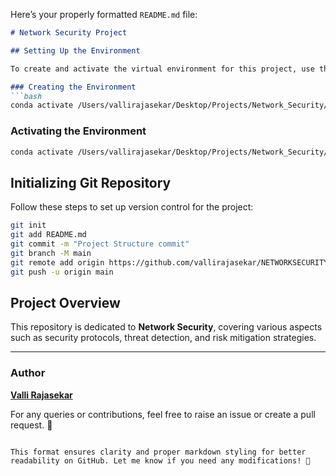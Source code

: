 Here’s your properly formatted `README.md` file:  

```md
# Network Security Project

## Setting Up the Environment  

To create and activate the virtual environment for this project, use the following commands:

### Creating the Environment  
```bash
conda activate /Users/vallirajasekar/Desktop/Projects/Network_Security/venv_ns
```

### Activating the Environment  
```bash
conda activate /Users/vallirajasekar/Desktop/Projects/Network_Security/venv_ns
```

## Initializing Git Repository  

Follow these steps to set up version control for the project:  

```bash
git init
git add README.md
git commit -m "Project Structure commit"
git branch -M main
git remote add origin https://github.com/vallirajasekar/NETWORKSECURITY.git
git push -u origin main
```

## Project Overview  

This repository is dedicated to **Network Security**, covering various aspects such as security protocols, threat detection, and risk mitigation strategies.

---
  
### Author  
[**Valli Rajasekar**](https://github.com/vallirajasekar)  

For any queries or contributions, feel free to raise an issue or create a pull request. 🚀
```

This format ensures clarity and proper markdown styling for better readability on GitHub. Let me know if you need any modifications! 🚀